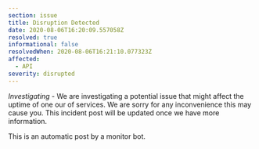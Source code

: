 ```yaml
---
section: issue
title: Disruption Detected
date: 2020-08-06T16:20:09.557058Z
resolved: true
informational: false
resolvedWhen: 2020-08-06T16:21:10.077323Z
affected:
  - API
severity: disrupted
---
```

*Investigating* - We are investigating a potential issue that might affect the uptime of one our of services. We are sorry for any inconvenience this may cause you. This incident post will be updated once we have more information.

This is an automatic post by a monitor bot.
        